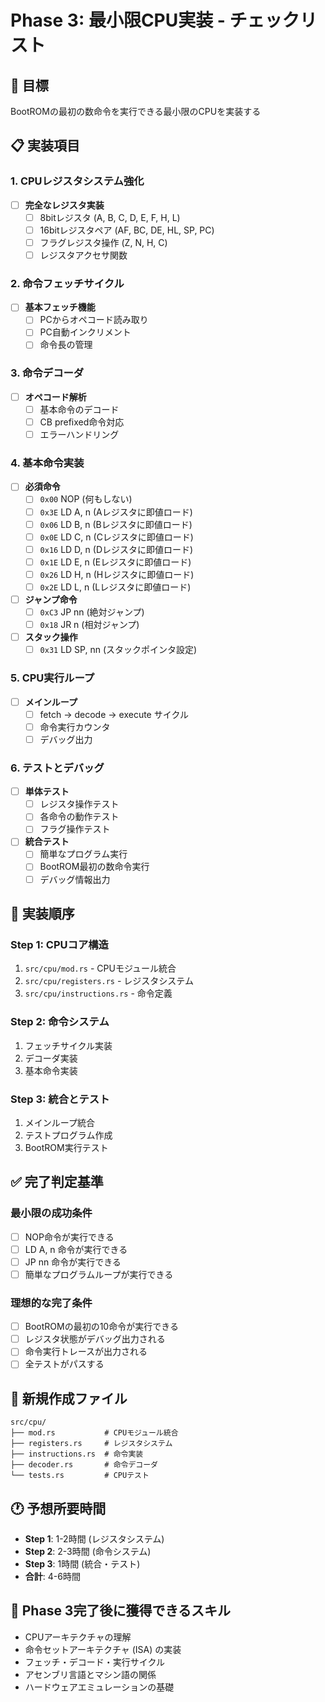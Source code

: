 # Phase 3: 最小限CPU実装 - チェックリスト

## 🎯 目標
BootROMの最初の数命令を実行できる最小限のCPUを実装する

## 📋 実装項目

### 1. CPUレジスタシステム強化
- [ ] **完全なレジスタ実装**
  - [ ] 8bitレジスタ (A, B, C, D, E, F, H, L)
  - [ ] 16bitレジスタペア (AF, BC, DE, HL, SP, PC)
  - [ ] フラグレジスタ操作 (Z, N, H, C)
  - [ ] レジスタアクセサ関数

### 2. 命令フェッチサイクル
- [ ] **基本フェッチ機能**
  - [ ] PCからオペコード読み取り
  - [ ] PC自動インクリメント
  - [ ] 命令長の管理

### 3. 命令デコーダ
- [ ] **オペコード解析**
  - [ ] 基本命令のデコード
  - [ ] CB prefixed命令対応
  - [ ] エラーハンドリング

### 4. 基本命令実装
- [ ] **必須命令**
  - [ ] `0x00` NOP (何もしない)
  - [ ] `0x3E` LD A, n (Aレジスタに即値ロード)
  - [ ] `0x06` LD B, n (Bレジスタに即値ロード)
  - [ ] `0x0E` LD C, n (Cレジスタに即値ロード)
  - [ ] `0x16` LD D, n (Dレジスタに即値ロード)
  - [ ] `0x1E` LD E, n (Eレジスタに即値ロード)
  - [ ] `0x26` LD H, n (Hレジスタに即値ロード)
  - [ ] `0x2E` LD L, n (Lレジスタに即値ロード)

- [ ] **ジャンプ命令**
  - [ ] `0xC3` JP nn (絶対ジャンプ)
  - [ ] `0x18` JR n (相対ジャンプ)

- [ ] **スタック操作**
  - [ ] `0x31` LD SP, nn (スタックポインタ設定)

### 5. CPU実行ループ
- [ ] **メインループ**
  - [ ] fetch → decode → execute サイクル
  - [ ] 命令実行カウンタ
  - [ ] デバッグ出力

### 6. テストとデバッグ
- [ ] **単体テスト**
  - [ ] レジスタ操作テスト
  - [ ] 各命令の動作テスト
  - [ ] フラグ操作テスト

- [ ] **統合テスト**
  - [ ] 簡単なプログラム実行
  - [ ] BootROM最初の数命令実行
  - [ ] デバッグ情報出力

## 🚀 実装順序

### Step 1: CPUコア構造
1. `src/cpu/mod.rs` - CPUモジュール統合
2. `src/cpu/registers.rs` - レジスタシステム
3. `src/cpu/instructions.rs` - 命令定義

### Step 2: 命令システム
1. フェッチサイクル実装
2. デコーダ実装  
3. 基本命令実装

### Step 3: 統合とテスト
1. メインループ統合
2. テストプログラム作成
3. BootROM実行テスト

## ✅ 完了判定基準

### 最小限の成功条件
- [ ] NOP命令が実行できる
- [ ] LD A, n 命令が実行できる
- [ ] JP nn 命令が実行できる
- [ ] 簡単なプログラムループが実行できる

### 理想的な完了条件
- [ ] BootROMの最初の10命令が実行できる
- [ ] レジスタ状態がデバッグ出力される
- [ ] 命令実行トレースが出力される
- [ ] 全テストがパスする

## 📁 新規作成ファイル

```
src/cpu/
├── mod.rs           # CPUモジュール統合
├── registers.rs     # レジスタシステム
├── instructions.rs  # 命令実装
├── decoder.rs       # 命令デコーダ
└── tests.rs         # CPUテスト
```

## 🕐 予想所要時間
- **Step 1**: 1-2時間 (レジスタシステム)
- **Step 2**: 2-3時間 (命令システム)
- **Step 3**: 1時間 (統合・テスト)
- **合計**: 4-6時間

## 🎉 Phase 3完了後に獲得できるスキル
- CPUアーキテクチャの理解
- 命令セットアーキテクチャ (ISA) の実装
- フェッチ・デコード・実行サイクル
- アセンブリ言語とマシン語の関係
- ハードウェアエミュレーションの基礎
